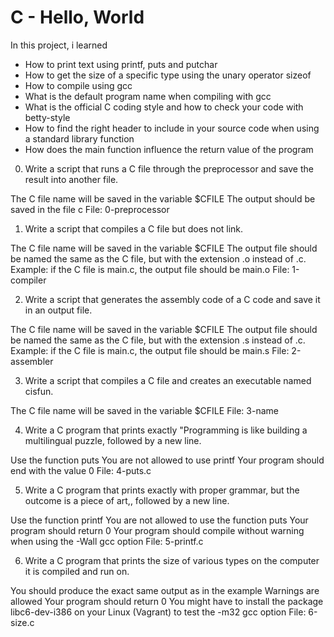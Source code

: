 # C - Hello, World

In this project, i learned
- How to print text using printf, puts and putchar
- How to get the size of a specific type using the unary operator sizeof
- How to compile using gcc
- What is the default program name when compiling with gcc
- What is the official C coding style and how to check your code with betty-style
- How to find the right header to include in your source code when using a standard library function
- How does the main function influence the return value of the program

0. Write a script that runs a C file through the preprocessor and save the result into another file.

The C file name will be saved in the variable $CFILE
The output should be saved in the file c
File: 0-preprocessor

1. Write a script that compiles a C file but does not link.

The C file name will be saved in the variable $CFILE
The output file should be named the same as the C file, but with the extension .o instead of .c.
Example: if the C file is main.c, the output file should be main.o
File: 1-compiler

2. Write a script that generates the assembly code of a C code and save it in an output file.

The C file name will be saved in the variable $CFILE
The output file should be named the same as the C file, but with the extension .s instead of .c.
Example: if the C file is main.c, the output file should be main.s
File: 2-assembler

3. Write a script that compiles a C file and creates an executable named cisfun.

The C file name will be saved in the variable $CFILE
File: 3-name

4. Write a C program that prints exactly "Programming is like building a multilingual puzzle, followed by a new line.

Use the function puts
You are not allowed to use printf
Your program should end with the value 0
File: 4-puts.c

5. Write a C program that prints exactly with proper grammar, but the outcome is a piece of art,, followed by a new line.

Use the function printf
You are not allowed to use the function puts
Your program should return 0
Your program should compile without warning when using the -Wall gcc option
File: 5-printf.c

6. Write a C program that prints the size of various types on the computer it is compiled and run on.

You should produce the exact same output as in the example
Warnings are allowed
Your program should return 0
You might have to install the package libc6-dev-i386 on your Linux (Vagrant) to test the -m32 gcc option
File: 6-size.c
